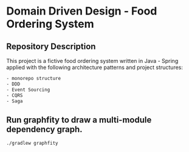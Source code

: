 # Domain Driven Design - Food Ordering System

## Repository Description
This project is a fictive food ordering system written in Java - Spring applied with the following architecture patterns and project structures:
```bash
- monorepo structure
- DDD
- Event Sourcing
- CQRS
- Saga
```

## Run graphfity to draw a multi-module dependency graph.

```bash
./gradlew graphfity
```